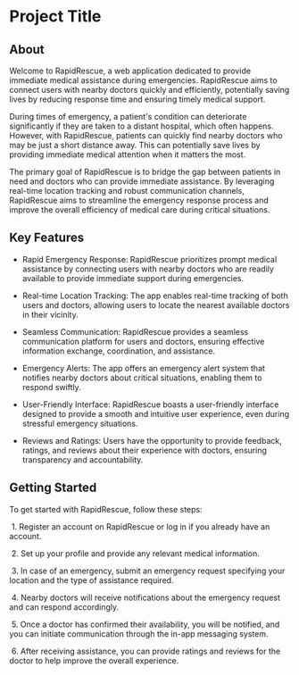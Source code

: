# Project Title

## About

Welcome to RapidRescue, a web application dedicated to provide immediate medical assistance during emergencies. RapidRescue aims to connect users with nearby doctors quickly and efficiently, potentially saving lives by reducing response time and ensuring timely medical support.

During times of emergency, a patient's condition can deteriorate significantly if they are taken to a distant hospital, which often happens. However, with RapidRescue, patients can quickly find nearby doctors who may be just a short distance away. This can potentially save lives by providing immediate medical attention when it matters the most.

The primary goal of RapidRescue is to bridge the gap between patients in need and doctors who can provide immediate assistance. By leveraging real-time location tracking and robust communication channels, RapidRescue aims to streamline the emergency response process and improve the overall efficiency of medical care during critical situations.

## Key Features

- Rapid Emergency Response: RapidRescue prioritizes prompt medical assistance by connecting users with nearby doctors who are readily available to provide immediate support during emergencies.

- Real-time Location Tracking: The app enables real-time tracking of both users and doctors, allowing users to locate the nearest available doctors in their vicinity.

- Seamless Communication: RapidRescue provides a seamless communication platform for users and doctors, ensuring effective information exchange, coordination, and assistance.

- Emergency Alerts: The app offers an emergency alert system that notifies nearby doctors about critical situations, enabling them to respond swiftly.

- User-Friendly Interface: RapidRescue boasts a user-friendly interface designed to provide a smooth and intuitive user experience, even during stressful emergency situations.

- Reviews and Ratings: Users have the opportunity to provide feedback, ratings, and reviews about their experience with doctors, ensuring transparency and accountability.


## Getting Started

To get started with RapidRescue, follow these steps:

&nbsp;1. Register an account on RapidRescue or log in if you already have an account.

&nbsp;2. Set up your profile and provide any relevant medical information.

&nbsp;3. In case of an emergency, submit an emergency request specifying your location and the type of assistance required.

&nbsp;4. Nearby doctors will receive notifications about the emergency request and can respond accordingly.

&nbsp;5. Once a doctor has confirmed their availability, you will be notified, and you can initiate communication through the in-app messaging system.

&nbsp;6. After receiving assistance, you can provide ratings and reviews for the doctor to help improve the overall experience.